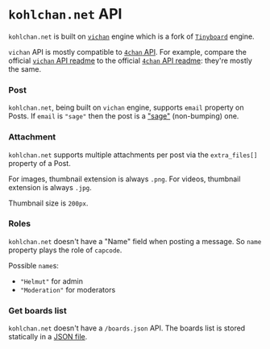 # `kohlchan.net` API

`kohlchan.net` is built on [`vichan`](https://github.com/vichan-devel/vichan) engine which is a fork of [`Tinyboard`](https://github.com/savetheinternet/Tinyboard) engine.

`vichan` API is mostly compatible to [`4chan` API](https://github.com/catamphetamine/chanchan/blob/master/docs/4chan.org/API.md). For example, compare the official [`vichan` API readme](https://github.com/vichan-devel/vichan-API) to the official [`4chan` API readme](https://github.com/4chan/4chan-API): they're mostly the same.

### Post

`kohlchan.net`, being built on `vichan` engine, supports `email` property on Posts. If `email` is `"sage"` then the post is a ["sage"](https://knowyourmeme.com/memes/sage) (non-bumping) one.

### Attachment

`kohlchan.net` supports multiple attachments per post via the `extra_files[]` property of a Post.

For images, thumbnail extension is always `.png`. For videos, thumbnail extension is always `.jpg`.

Thumbnail size is `200px`.

### Roles

`kohlchan.net` doesn't have a "Name" field when posting a message. So `name` property plays the role of `capcode`.

Possible `name`s:

* `"Helmut"` for admin
* `"Moderation"` for moderators

### Get boards list

`kohlchan.net` doesn't have a `/boards.json` API. The boards list is stored statically in a [JSON file](https://github.com/catamphetamine/chanchan/blob/master/chan/kohlchan/index.json).